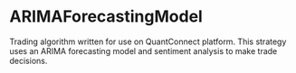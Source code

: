 # ARIMAForecastingModel
Trading algorithm written for use on QuantConnect platform. This strategy uses an ARIMA forecasting model and sentiment analysis to make trade decisions.
